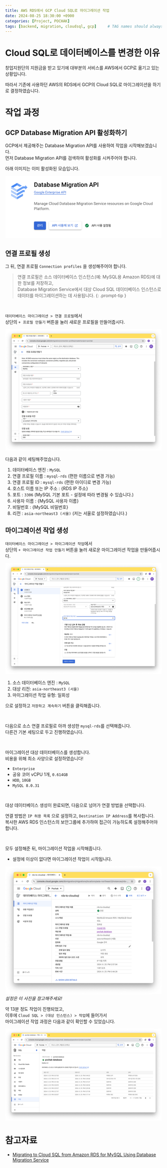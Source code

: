 ```yaml
---
title: AWS RDS에서 GCP Cloud SQL로 마이그레이션 작업
date: 2024-08-25 18:30:00 +0900
categories: [Project, POCHAK]
tags: [backend, migration, cloudsql, gcp]     # TAG names should always be lowercase
---
```


# Cloud SQL로 데이터베이스를 변경한 이유

창업지원단의 지원금을 받고 있기에 대부분의 서비스를 AWS에서 GCP로 옮기고 있는 상황입니다.

따라서 기존에 사용하던 AWS의 RDS에서 GCP의 Cloud SQL로 마이그레이션을 하기로 결정하였습니다.

# 작업 과정
## GCP Database Migration API 활성화하기

GCP에서 제공해주는 Database Migration API를 사용하여 작업을 시작해보겠습니다. <br>
먼저 Database Migration API를 검색하여 활성화를 시켜주어야 합니다.

아래 이미지는 이미 활성화된 모습입니다.

![img](/assets/img/2024-08-25-cloud-sql-migration/1.png)

## 연결 프로필 생성

그 뒤, 연결 프로필 `Connection profiles` 을 생성해주어야 합니다.

> 연결 프로필은 소스 데이터베이스 인스턴스(예: MySQL용 Amazon RDS)에 대한 정보를 저장하고, <br> 
> Database Migration Service에서 대상 Cloud SQL 데이터베이스 인스턴스로 데이터를 마이그레이션하는 데 사용됩니다.
{: .prompt-tip }

<br>

`데이터베이스 마이그레이션 > 연결 프로필`에서 <br>
상단의 `+ 프로필 만들기` 버튼을 눌러 새로운 프로필을 만들어줍시다.

![img](/assets/img/2024-08-25-cloud-sql-migration/2.png)


다음과 같이 세팅해주었습니다.

1. 데이터베이스 엔진 : `MySQL`
2. 연결 프로필 이름 : `mysql-rds` (편한 이름으로 변경 가능)
3. 연결 프로필 ID : `mysql-rds` (편한 아이디로 변경 가능)
4. 호스트 이름 또는 IP 주소 : {RDS IP 주소}
5. 포트 : `3306` (MySQL 기본 포트 - 설정에 따라 변경될 수 있습니다.)
6. 사용자 이름 : {MySQL 사용자 이름}
7. 비밀번호 : {MySQL 비밀번호}
8. 리전 : `asia-northeast3 (서울)` (저는 서울로 설정하였습니다.)

## 마이그레이션 작업 생성

`데이터베이스 마이그레이션 > 마이그레이션 작업`에서<br>
상단의 `+ 마이그레이션 작업 만들기` 버튼을 눌러 새로운 마이그레이션 작업을 만들어줍시다.

![img](/assets/img/2024-08-25-cloud-sql-migration/3.png)

1. 소스 데이터베이스 엔진 : `MySQL`
2. 대상 리전: `asia-northeast3 (서울)`
3. 마이그레이션 작업 유형: 일회성

으로 설정하고 `저장하고 계속하기` 버튼을 클릭해줍니다.

<br>

다음으로 소스 연결 프로필로 아까 생성한 `mysql-rds`를 선택해줍니다. <br>
다른건 기본 세팅으로 두고 진행하였습니다.

<br>

마이그레이션 대상 데이터베이스를 생성합니다. <br>
비용을 위해 최소 사양으로 설정하였습니다!
- `Enterprise`
- 공유 코어 vCPU 1개, `0.614GB`
- `HDD`, `10GB`
- `MySQL 8.0.31`

<br>

대상 데이터베이스 생성이 완료되면, 다음으로 넘어가 연결 방법을 선택합니다.

연결 방법은 `IP 허용 목록` 으로 설정하고, `Destination IP Address`를 복사합니다.<br> 
복사한 AWS RDS 인스턴스의 보안그룹에 추가하여 접근이 가능하도록 설정해주어야 합니다.

<br> 

모두 설정해준 뒤, 마이그레이션 작업을 시작해줍니다. <br> 
- 설정에 이상이 없다면 마이그레이션 작업이 시작됩니다.

![img](/assets/img/2024-08-25-cloud-sql-migration/4.png)
_설정은 이 사진을 참고해주세요!_

약 13분 정도 작업이 진행되었고, <br> 
이후에 `Cloud SQL > (대상 인스턴스) > 작업`에 들어가서 <br> 
마이그레이션 작업 과정은 다음과 같이 확인할 수 있었습니다.

![img](/assets/img/2024-08-25-cloud-sql-migration/5.png)



# 참고자료
- [Migrating to Cloud SQL from Amazon RDS for MySQL Using Database Migration Service](https://www.cloudskillsboost.google/focuses/17696?catalog_rank=%7B%22rank%22:1,%22num_filters%22:0,%22has_search%22:true%7D&parent=catalog&search_id=22626074)